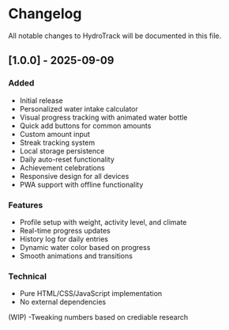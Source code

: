 # Changelog

All notable changes to HydroTrack will be documented in this file.

## [1.0.0] - 2025-09-09

### Added
- Initial release
- Personalized water intake calculator
- Visual progress tracking with animated water bottle
- Quick add buttons for common amounts
- Custom amount input
- Streak tracking system
- Local storage persistence
- Daily auto-reset functionality
- Achievement celebrations
- Responsive design for all devices
- PWA support with offline functionality

### Features
- Profile setup with weight, activity level, and climate
- Real-time progress updates
- History log for daily entries
- Dynamic water color based on progress
- Smooth animations and transitions

### Technical
- Pure HTML/CSS/JavaScript implementation
- No external dependencies

(WIP)
-Tweaking numbers based on crediable research
